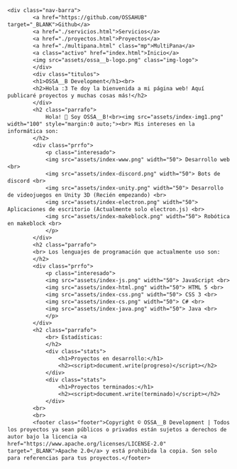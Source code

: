     <div class="nav-barra">
            <a href="https://github.com/OSSAHUB" target="_BLANK">Github</a>
            <a href="./servicios.html">Servicios</a>
            <a href="./proyectos.html">Proyectos</a>
            <a href="./multipana.html" class="mp">MultiPana</a>
            <a class="activo" href="index.html">Inicio</a>
            <img src="assets/ossa__b-logo.png" class="img-logo">
            </div>
            <div class="titulos">
            <h1>OSSA__B Development</h1><br>
            <h2>Hola :3 Te doy la bienvenida a mi página web! Aquí publicaré proyectos y muchas cosas más!</h2>
            </div>
            <h2 class="parrafo">
                Hola! 👋 Soy OSSA__B!<br><img src="assets/index-img1.png" width="100" style="margin:0 auto;"><br> Mis intereses en la informática son:
            </h2>
            <div class="prrfo">
                <p class="interesado">
                <img src="assets/index-www.png" width="50"> Desarrollo web <br>
                <img src="assets/index-discord.png" width="50"> Bots de discord <br>
                <img src="assets/index-unity.png" width="50"> Desarrollo de videojuegos en Unity 3D (Recién empezando) <br>
                <img src="assets/index-electron.png" width="50"> Aplicaciones de escritorio (Actualmente solo electron.js) <br>
                <img src="assets/index-makeblock.png" width="50"> Robótica en makeblock <br>
                </p>
            </div>
            <h2 class="parrafo">
            <br> Los lenguajes de programación que actualmente uso son:
            </h2>
            <div class="prrfo">
                <p class="interesado">
                <img src="assets/index-js.png" width="50"> JavaScript <br>
                <img src="assets/index-html.png" width="50"> HTML 5 <br>
                <img src="assets/index-css.png" width="50"> CSS 3 <br>
                <img src="assets/index-cs.png" width="50"> C# <br>
                <img src="assets/index-java.png" width="50"> Java <br>
                </p>
            </div>
            <h2 class="parrafo">
                <br> Estadísticas:
                </h2>
                <div class="stats">
                    <h1>Proyectos en desarrollo:</h1>
                    <h2><script>document.write(progreso)</script></h2>
                </div>
                <div class="stats">
                    <h1>Proyectos terminados:</h1>
                    <h2><script>document.write(terminado)</script></h2>
                </div>
            <br>
            <br>
            <footer class="footer">Copyright © OSSA__B Development | Todos los proyectos ya sean públicos o privados están sujetos a derechos de autor bajo la licencia <a href="https://www.apache.org/licenses/LICENSE-2.0" target="_BLANK">Apache 2.0</a> y está prohibida la copia. Son solo para referencias para tus proyectos.</footer>
